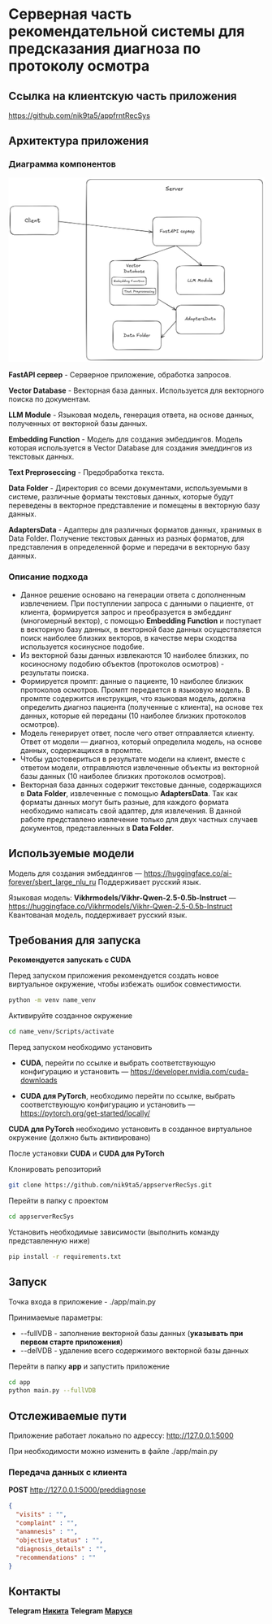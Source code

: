 # Серверная часть рекомендательной системы для предсказания диагноза по протоколу осмотра


## Ссылка на клиентскую часть приложения
https://github.com/nik9ta5/appfrntRecSys

## Архитектура приложения
### Диаграмма компонентов
![Диаграмма компонентов](./components.png)

**FastAPI сервер** - Серверное приложение, обработка запросов.

**Vector Database** - Векторная база данных. Используется для векторного поиска по документам.

**LLM Module** - Языковая модель, генерация ответа, на основе данных, полученных от векторной базы данных.

**Embedding Function** - Модель для создания эмбеддингов. Модель которая используется в Vector Database для создания эмеддингов из текстовых данных.

**Text Preproseccing** - Предобработка текста.

**Data Folder** - Директория со всеми документами, используемыми в системе, различные форматы текстовых данных, которые будут переведены в векторное представление и помещены в векторную базу данных.

**AdaptersData** - Адаптеры для различных форматов данных, хранимых в Data Folder. Получение текстовых данных из разных форматов, для представления в определенной форме и передачи в векторную базу данных.

### Описание подхода
* Данное решение основано на генерации ответа с дополненным извлечением. При поступлении запроса с данными о пациенте, от клиента, формируется запрос и преобразуется в эмбеддинг (многомерный вектор), с помощью **Embedding Function** и поступает в векторную базу данных, в векторной базе данных осуществляется поиск наиболее близких векторов, в качестве меры сходства используется косинусное подобие. 
* Из векторной базы данных извлекаются 10 наиболее близких, по косиносному подобию объектов (протоколов осмотров) - результаты поиска. 
* Формируется промпт: данные о пациенте, 10 наиболее близких протоколов осмотров. Промпт передается в языковую модель. В промпте содержится инструкция, что языковая модель, должна определить диагноз пациента (полученные с клиента), на основе тех данных, которые ей переданы (10 наиболее близких протоколов осмотров).
* Модель генерирует ответ, после чего ответ отправляется клиенту. Ответ от модели — диагноз, который определила модель, на основе данных, содержащихся в промпте.
* Чтобы удостовериться в результате модели на клиент, вместе с ответом модели, отправляются извлеченные объекты из векторной базы данных (10 наиболее близких протоколов осмотров).
* Векторная база данных содержит текстовые данные, содержащихся в **Data Folder**, извлеченные с помощью **AdaptersData**. 
Так как форматы данных могут быть разные, для каждого формата необходимо написать свой адаптер, для извлечения. 
В данной работе представлено извлечение только для двух частных случаев документов, представленных в **Data Folder**.

## Используемые модели

Модель для создания эмбеддингов — https://huggingface.co/ai-forever/sbert_large_nlu_ru
Поддерживает русский язык.

Языковая модель: **Vikhrmodels/Vikhr-Qwen-2.5-0.5b-Instruct** — https://huggingface.co/Vikhrmodels/Vikhr-Qwen-2.5-0.5b-Instruct
Квантованая модель, поддерживает русский язык.

## Требования для запуска

**Рекомендуется запускать с CUDA**

Перед запуском приложения рекомендуется создать новое виртуальное окружение, чтобы избежать ошибок совместимости.

```bash
python -m venv name_venv
```

Активируйте созданное окружение

```bash
cd name_venv/Scripts/activate
```

Перед запуском необходимо установить 
* **CUDA**, перейти по ссылке и выбрать соответствующую конфигурацию и установить — https://developer.nvidia.com/cuda-downloads

* **CUDA для PyTorch**, необходимо перейти по ссылке, выбрать соответствующую конфигурацию и установить — https://pytorch.org/get-started/locally/

**CUDA для PyTorch** необходимо установить в созданное виртуальное окружение (должно быть активировано)

После установки **CUDA** и **CUDA для PyTorch**

Клонировать репозиторий 

```bash
git clone https://github.com/nik9ta5/appserverRecSys.git
```

Перейти в папку с проектом

```bash
cd appserverRecSys
```

Установить необходимые зависимости (выполнить команду представленную ниже)

```bash
pip install -r requirements.txt
```

## Запуск
Точка входа в приложение - ./app/main.py 

Принимаемые параметры:
* --fullVDB - заполнение векторной базы данных (**указывать при первом старте приложения**)
* --delVDB - удаление всего содержимого векторной базы данных

Перейти в папку **app** и запустить приложение
```bash
cd app
python main.py --fullVDB
```

## Отслеживаемые пути
Приложение работает локально по адрессу: http://127.0.0.1:5000

При необходимости можно изменить в файле ./app/main.py 

### Передача данных с клиента
**POST** http://127.0.0.1:5000/preddiagnose

```json
{
  "visits" : "",
  "complaint" : "",
  "anamnesis" : "",
  "objective_status" : "",
  "diagnosis_details" : "",
  "recommendations" : ""
}
```

## Контакты 

**Telegram [Никита](https://t.me/nik9ta)**
**Telegram [Маруся](https://t.me/ponyfunan)**
